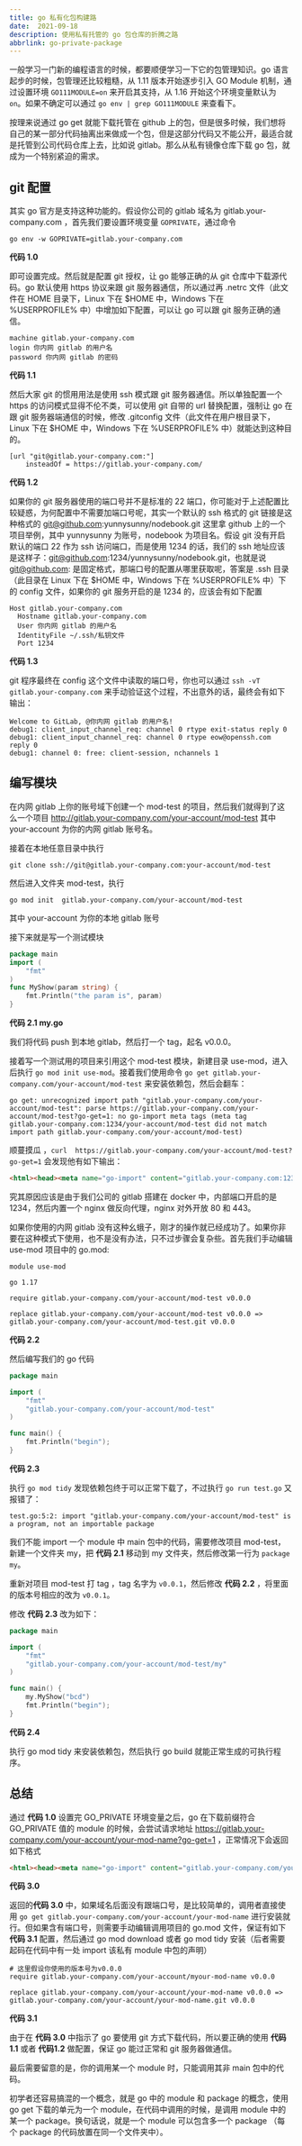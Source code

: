 ```yaml
---
title: go 私有化包构建路
date:  2021-09-18
description: 使用私有托管的 go 包仓库的折腾之路
abbrlink: go-private-package
---
```


一般学习一门新的编程语言的时候，都要顺便学习一下它的包管理知识。go 语言起步的时候，包管理还比较粗糙，从 1.11 版本开始逐步引入 GO Module 机制，通过设置环境 `GO111MODULE=on` 来开启其支持，从 1.16 开始这个环境变量默认为 `on`。如果不确定可以通过 `go env | grep GO111MODULE` 来查看下。

按理来说通过 go get 就能下载托管在 github 上的包，但是很多时候，我们想将自己的某一部分代码抽离出来做成一个包，但是这部分代码又不能公开，最适合就是托管到公司代码仓库上去，比如说 gitlab。那么从私有镜像仓库下载 go 包，就成为一个特别紧迫的需求。

## git 配置
其实 go 官方是支持这种功能的。假设你公司的 gitlab 域名为 gitlab.your-company.com ，首先我们要设置环境变量 `GOPRIVATE`，通过命令 

 `go env -w GOPRIVATE=gitlab.your-company.com` 

**代码 1.0**

即可设置完成。然后就是配置 git 授权，让 go 能够正确的从 git 仓库中下载源代码。go 默认使用 https 协议来跟 git 服务器通信，所以通过再 .netrc 文件（此文件在 HOME 目录下，Linux 下在 $HOME 中，Windows 下在 %USERPROFILE% 中）中增加如下配置，可以让 go 可以跟 git 服务正确的通信。

```
machine gitlab.your-company.com
login 你内网 gitlab 的用户名
password 你内网 gitlab 的密码
```
**代码 1.1**

然后大家 git 的惯用用法是使用 ssh 模式跟 git 服务器通信。所以单独配置一个 https 的访问模式显得不伦不类，可以使用 git 自带的 url 替换配置，强制让 go 在跟 git 服务器端通信的时候，修改 .gitconfig 文件（此文件在用户根目录下，Linux 下在 $HOME 中，Windows 下在 %USERPROFILE% 中）就能达到这种目的。

```
[url "git@gitlab.your-company.com:"]
    insteadOf = https://gitlab.your-company.com/
```

**代码 1.2**

如果你的 git 服务器使用的端口号并不是标准的 22 端口，你可能对于上述配置比较疑惑，为何配置中不需要加端口号呢，其实一个默认的 ssh 格式的 git 链接是这种格式的 git@github.com:yunnysunny/nodebook.git 这里拿 github 上的一个项目举例，其中 yunnysunny 为账号，nodebook 为项目名。假设 git 没有开启默认的端口 22 作为 ssh 访问端口，而是使用 1234 的话，我们的 ssh 地址应该是这样子：git@github.com:1234/yunnysunny/nodebook.git，也就是说  git@github.com: 是固定格式，那端口号的配置从哪里获取呢，答案是 .ssh 目录（此目录在 Linux 下在 $HOME 中，Windows 下在 %USERPROFILE% 中）下的 config 文件，如果你的 git 服务开启的是 1234 的，应该会有如下配置

```
Host gitlab.your-company.com
  Hostname gitlab.your-company.com
  User 你内网 gitlab 的用户名
  IdentityFile ~/.ssh/私钥文件
  Port 1234
```

**代码 1.3**

git 程序最终在 config 这个文件中读取的端口号，你也可以通过 `ssh -vT gitlab.your-company.com` 来手动验证这个过程，不出意外的话，最终会有如下输出：

```
Welcome to GitLab, @你内网 gitlab 的用户名!
debug1: client_input_channel_req: channel 0 rtype exit-status reply 0
debug1: client_input_channel_req: channel 0 rtype eow@openssh.com reply 0
debug1: channel 0: free: client-session, nchannels 1
```

## 编写模块

在内网 gitlab 上你的账号域下创建一个 mod-test 的项目，然后我们就得到了这么一个项目 http://gitlab.your-company.com/your-account/mod-test 其中 your-account 为你的内网 gitlab 账号名。

接着在本地任意目录中执行

```
git clone ssh://git@gitlab.your-company.com:your-account/mod-test
```

然后进入文件夹 mod-test，执行 

```
go mod init  gitlab.your-company.com/your-account/mod-test
```

其中 your-account 为你的本地 gitlab 账号

接下来就是写一个测试模块

```go
package main
import (
    "fmt"
)
func MyShow(param string) {
    fmt.Println("the param is", param)
}
```

**代码 2.1 my.go**

我们将代码 push 到本地 gitlab，然后打一个 tag，起名 v0.0.0。

接着写一个测试用的项目来引用这个 mod-test 模块，新建目录 use-mod，进入后执行 `go mod init use-mod`。接着我们使用命令 `go get gitlab.your-company.com/your-account/mod-test` 来安装依赖包，然后会翻车：

```
go get: unrecognized import path "gitlab.your-company.com/your-account/mod-test": parse https://gitlab.your-company.com/your-account/mod-test?go-get=1: no go-import meta tags (meta tag gitlab.your-company.com:1234/your-account/mod-test did not match import path gitlab.your-company.com/your-account/mod-test)
```

顺蔓摸瓜 ，`curl  https://gitlab.your-company.com/your-account/mod-test?go-get=1` 会发现他有如下输出：

```html
<html><head><meta name="go-import" content="gitlab.your-company.com:1234/your-account/mod-test git http://gitlab.your-company.com:1234/your-account/mod-test.git" /></head></html>
```
究其原因应该是由于我们公司的 gitlab 搭建在 docker 中，内部端口开启的是 1234，然后内置一个 nginx 做反向代理，nginx 对外开放 80 和 443。

如果你使用的内网 gitlab 没有这种幺蛾子，刚才的操作就已经成功了。如果你非要在这种模式下使用，也不是没有办法，只不过步骤会复杂些。首先我们手动编辑 use-mod 项目中的 go.mod:

```
module use-mod

go 1.17

require gitlab.your-company.com/your-account/mod-test v0.0.0

replace gitlab.your-company.com/your-account/mod-test v0.0.0 => gitlab.your-company.com/your-account/mod-test.git v0.0.0
```
**代码 2.2**

然后编写我们的 go 代码

```go
package main

import (
	"fmt"
	"gitlab.your-company.com/your-account/mod-test"
)

func main() {
	fmt.Println("begin");
}
```
**代码 2.3**

执行 `go mod tidy` 发现依赖包终于可以正常下载了，不过执行 `go run test.go` 又报错了：

```
test.go:5:2: import "gitlab.your-company.com/your-account/mod-test" is a program, not an importable package
```

我们不能 import 一个 module 中 main 包中的代码，需要修改项目 mod-test，新建一个文件夹 my，把 **代码 2.1** 移动到 my 文件夹，然后修改第一行为 `package my`。

重新对项目 mod-test 打 tag ，tag 名字为 `v0.0.1`，然后修改 **代码 2.2** ，将里面的版本号相应的改为 `v0.0.1`。

修改 **代码 2.3** 改为如下：

```go
package main

import (
	"fmt"
	"gitlab.your-company.com/your-account/mod-test/my"
)

func main() {
	my.MyShow("bcd")
	fmt.Println("begin");
}
```

**代码 2.4**

执行 go mod tidy 来安装依赖包，然后执行 go build 就能正常生成的可执行程序。

## 总结

通过 **代码 1.0** 设置完 GO_PRIVATE 环境变量之后，go 在下载前缀符合 GO_PRIVATE 值的 module 的时候，会尝试请求地址 https://gitlab.your-company.com/your-account/your-mod-name?go-get=1 ，正常情况下会返回如下格式

```html
<html><head><meta name="go-import" content="gitlab.your-company.com/your-account/your-mod-name git http://gitlab.your-company.com/your-account/your-mod-name.git" /></head></html>
```

**代码 3.0**

返回的**代码 3.0** 中，如果域名后面没有跟端口号，是比较简单的，调用者直接使用 `go get gitlab.your-company.com/your-account/your-mod-name` 进行安装就行。但如果含有端口号，则需要手动编辑调用项目的 go.mod 文件，保证有如下 **代码 3.1** 配置，然后通过 go mod download 或者 go mod tidy 安装（后者需要起码在代码中有一处 import 该私有 module 中包的声明）

```
# 这里假设你使用的版本号为v0.0.0
require gitlab.your-company.com/your-account/myour-mod-name v0.0.0

replace gitlab.your-company.com/your-account/your-mod-name v0.0.0 => gitlab.your-company.com/your-account/your-mod-name.git v0.0.0
```

**代码 3.1**

由于在 **代码 3.0** 中指示了 go 要使用 git 方式下载代码，所以要正确的使用 **代码 1.1** 或者 **代码1.2** 做配置，保证 go 能过正常和 git 服务器做通信。

最后需要留意的是，你的调用某一个 module 时，只能调用其非 main 包中的代码。

初学者还容易搞混的一个概念，就是 go 中的 module 和 package 的概念，使用 go get 下载的单元为一个 module，在代码中调用的时候，是调用 module 中的某一个 package。换句话说，就是一个 module 可以包含多一个 package （每个 package 的代码放置在同一个文件夹中）。 



